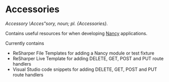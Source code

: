 # Accessories

_Accessory \Ac*ces"so*ry\, noun; pl. {Accessories}._

Contains useful resources for when developing [Nancy](http://nancyfx.org) applications.

Currently contains

* ReSharper File Templates for adding a Nancy module or test fixture
* ReSharper Live Template for adding DELETE, GET, POST and PUT route handlers
* Visual Studio code snippets for adding DELETE, GET, POST and PUT route handlers